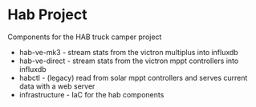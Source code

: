 # Hab Project

Components for the HAB truck camper project

* hab-ve-mk3 - stream stats from the victron multiplus into influxdb
* hab-ve-direct - stream stats from the victron mppt controllers into influxdb 
* habctl - (legacy) read from solar mppt controllers and serves current data with a web server
* infrastructure - IaC for the hab components
